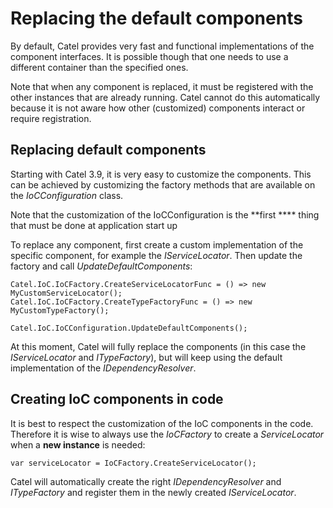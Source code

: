 # Replacing the default components

By default, Catel provides very fast and functional implementations of the component interfaces. It is possible though that one needs to use a different container than the specified ones.

Note that when any component is replaced, it must be registered with the other instances that are already running. Catel cannot do this automatically because it is not aware how other (customized) components interact or require registration.

## Replacing default components

Starting with Catel 3.9, it is very easy to customize the components. This can be achieved by customizing the factory methods that are available on the *IoCConfiguration* class.

Note that the customization of the IoCConfiguration is the **first **** thing that must be done at application start up

To replace any component, first create a custom implementation of the specific component, for example the *IServiceLocator*. Then update the factory and call *UpdateDefaultComponents*:

```
Catel.IoC.IoCFactory.CreateServiceLocatorFunc = () => new MyCustomServiceLocator();
Catel.IoC.IoCFactory.CreateTypeFactoryFunc = () => new MyCustomTypeFactory();
 
Catel.IoC.IoCConfiguration.UpdateDefaultComponents();
```

At this moment, Catel will fully replace the components (in this case the *IServiceLocator* and *ITypeFactory*), but will keep using the default implementation of the *IDependencyResolver*.

## Creating IoC components in code

It is best to respect the customization of the IoC components in the code. Therefore it is wise to always use the *IoCFactory* to create a *ServiceLocator* when a **new instance** is needed:

```
var serviceLocator = IoCFactory.CreateServiceLocator();
```

Catel will automatically create the right *IDependencyResolver* and *ITypeFactory* and register them in the newly created *IServiceLocator*.

